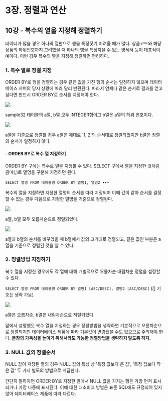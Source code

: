 # 3장. 정렬과 연산
## 10강 - 복수의 열을 지정해 정렬하기

데이터가 많을 경우 하나의 열만으로 행을 특정짓기 어려울 때가 많다. 상품코드와 해당 상품의 하위번호까지 고려했을 때 하나의 행을 특정지을 수 있는 명세서 등이 대표적이 예이다. 이런 경우 복수의 열을 지정해 정렬하면 편리하다.

### 1. 복수 열로 정렬 지정

ORDER BY로 행을 정렬하는 경우 같은 값을 가진 행의 순서는 일정하지 않으며 데이터베이스 서버의 당시 상황에 따라 달리 반환된다. 따라서 언제나 같은 순서로 결과를 얻고 싶다면 반드시 ORDER BY로 순서를 지정해야 한다.

![](https://images.velog.io/images/gshduet/post/294088b6-c838-4f40-9f9b-797525e005fe/image.png)

sample32 테이블의 a열, b열 모두 INTEGER형이고 b열은 a열의 하위 번호이다. 

![](https://images.velog.io/images/gshduet/post/c48e6bd3-ec50-486f-88ad-894469fd6538/image.png)

a열을 기준으로 정렬할 경우 a열은 제대로 '1, 2'의 순서대로 정렬되었지만 b열은 정렬의 순서가 일정하지 않다.

#### - ORDER BY로 복수 열 지정하기

ORDER BY 구에는 복수로 열을 지정할 수 있다. SELECT 구에서 열을 지정한 것처럼 콤마(,)로 열명을 구분해 지정하면 된다.

`SELECT 열명 FROM 테이블명 ORDER BY 열명1, 열명2 ∙∙∙`

복수의 열을 지정하면 지정한 열명의 순서를 따라 지정되며 이때 값이 같아 순서를 결정할 수 없는 경우 다음으로 지정한 열명을 기준으로 정렬된다.

![](https://images.velog.io/images/gshduet/post/2da3d30a-1781-417d-890e-e274c22649fe/image.png)

a열, b열 모두 오름차순으로 정렬되었다.

![](https://images.velog.io/images/gshduet/post/3375e58d-3344-4f23-b497-274a1d19257b/image.png)

a열과 b열의 순서를 바꾸었을 때 b열에서 값의 크기대로 정렬되고, 같은 값인 부분은 a열을 기준으로 정렬된 것을 알 수 있다.

### 2. 정렬방법 지정하기

복수 열을 지정한 경우에도 각 열에 대해 개별적으로 오름차순∙내림차순 정렬을 설정할 수 있다.

`SELECT 열명 FROM 테이블명 ORDER BY 열명1 [ASC/DESC], 열명2 [ASC/DESC]` 
([] 기호는 생략 가능)

![](https://images.velog.io/images/gshduet/post/c47adb69-1300-4254-9411-9f755ae3ab2a/image.png)

a열은 오름차순, b열은 내림차순으로 저렬되었다.

앞에서 설명했듯 복수 열을 지정하는 경우 정렬방법을 생략하면 기본적으로 오름차순으로 정렬되지만 데이터베이스 제품에 따라 기본값이 변경됐을 수도 있으므로 주의해야 한다. **문장의 가독성을 높이기 위해서라도 가능한 정렬방법을 생략하지 말도록 하자.**

### 3. NULL 값의 정렬순서

NULL 값이 저장된 열의 경우 NULL 값의 특성 상 '특정 값보다 큰 값', '특정 값보다 작은 값' 두 가지 별도의 방법으로 취급한다.

간단히 말하자면 ORDER BY로 지정한 열에서 NULL 값을 가지는 행은 가장 먼저 표시되거나 가장 나중에 표시된다. 이에 대한 대소비교 방법은 표준 SQL에도 규정되어 있지 않아 데이터베이스 제품에 따라 다르다.